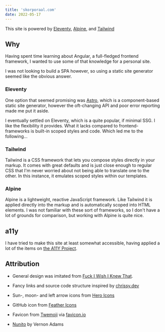 ```yaml
---
title: 'skorporaal.com'
date: 2022-05-17
---
```


This site is powered by [Eleventy](https://www.11ty.dev/), [Alpine](https://alpinejs.dev/), and [Tailwind](https://tailwindcss.com/)

## Why

Having spent time learning about Angular, a full-fledged frontend framework, I wanted to use some of that knowledge for a personal site.

I was not looking to build a SPA however, so using a static site generator seemed like the obvious answer.

### Eleventy

One option that seemed promising was [Astro](https://astro.build/), which is a component-based static site generator, however the oft-changing API and poor error reporting made me put it aside.

I eventually settled on Eleventy, which is a quite popular, if minimal SSG. I like the flexibility it provides. What it lacks compared to frontend-frameworks is built-in scoped styles and code. Which led me to the following...

### Tailwind

Tailwind is a CSS framework that lets you compose styles directly in your markup. It comes with great defaults and is just close enough to regular CSS that I'm never worried about not being able to translate one to the other. In this instance, it emulates scoped styles within our templates.

### Alpine

Alpine is a lightweight, reactive JavaScript framework. Like Tailwind it is applied directly into the markup and is automatically scoped into HTML elements. I was not familiar with these sort of frameworks, so I don't have a lot of grounds for comparison, but working with Alpine is quite nice.

## a11y

I have tried to make this site at least somewhat accessible, having applied a lot of the items on [the A11Y Project](https://www.a11yproject.com/checklist/).

## Attribution

- General design was imitated from [Fuck I Wish I Knew That](https://fuckiwishiknewth.at/).

- Fancy links and source code structure inspired by [chrissy.dev](https://www.chrissy.dev/)

- Sun-, moon- and left arrow icons from [Hero Icons](https://heroicons.com/)

- GitHub icon from [Feather Icons](https://feathericons.com/)

- Favicon from [Twemoji](https://twemoji.twitter.com/) via [favicon.io](https://favicon.io)

- [Nunito](https://github.com/googlefonts/nunito) by Vernon Adams

